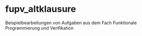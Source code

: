 # fupv_altklausure
Beispielbearbeitungen von Aufgaben aus dem Fach Funktionale Programmierung und Verifikation
